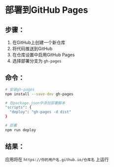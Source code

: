 # 部署到GitHub Pages

## 步骤：
1. 在GitHub上创建一个新仓库
2. 将代码推送到GitHub
3. 在仓库设置中启用GitHub Pages
4. 选择部署分支为 `gh-pages`

## 命令：
```bash
# 安装gh-pages
npm install --save-dev gh-pages

# 在package.json中添加部署脚本
"scripts": {
  "deploy": "gh-pages -d dist"
}

# 部署
npm run deploy
```

## 结果：
应用将在 `https://你的用户名.github.io/仓库名` 上运行
